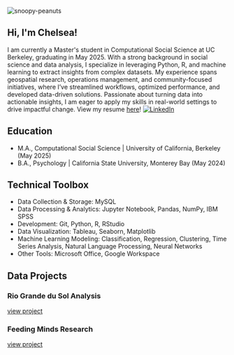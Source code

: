 ![snoopy-peanuts](https://github.com/user-attachments/assets/087c9c56-971f-445a-a386-ee029cfe19d9)

## Hi, I'm Chelsea!
I am currently a Master's student in Computational Social Science at UC Berkeley, graduating in May 2025. With a strong background in social science and data analysis, I specialize in leveraging Python, R, and machine learning to extract insights from complex datasets. My experience spans geospatial research, operations management, and community-focused initiatives, where I’ve streamlined workflows, optimized performance, and developed data-driven solutions. Passionate about turning data into actionable insights, I am eager to apply my skills in real-world settings to drive impactful change. View my resume [here](https://drive.google.com/file/d/1xvC7r_eFtIE9R4tTncCww6iCX6Pku0L9/view?usp=drive_link)!
[![LinkedIn](https://img.shields.io/badge/LinkedIn-Connect-blue?style=flat&logo=linkedin)](https://www.linkedin.com/in/chelsjav/)

## Education
- M.A., Computational Social Science | University of California, Berkeley (May 2025)
- B.A., Psychology | California State University, Monterey Bay (May 2024)

## Technical Toolbox
- Data Collection & Storage: MySQL
- Data Processing & Analytics: Jupyter Notebook, Pandas, NumPy, IBM SPSS
- Development: Git, Python, R, RStudio
- Data Visualization: Tableau, Seaborn, Matplotlib
- Machine Learning Modeling: Classification, Regression, Clustering, Time Series Analysis, Natural Language Processing, Neural Networks
- Other Tools: Microsoft Office, Google Workspace

## Data Projects
### Rio Grande du Sol Analysis
[view project](https://github.com/chelsjav/rio-grande-do-sul-analysis)

### Feeding Minds Research
[view project](https://github.com/chelsjav/feeding-minds-research)

